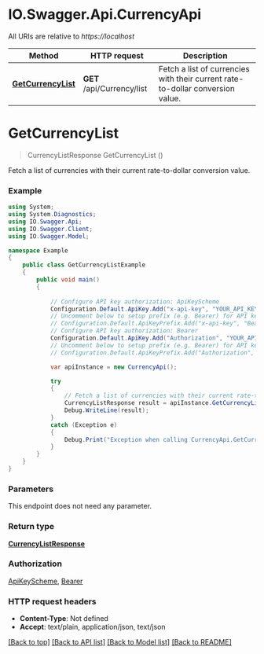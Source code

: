 # IO.Swagger.Api.CurrencyApi

All URIs are relative to *https://localhost*

Method | HTTP request | Description
------------- | ------------- | -------------
[**GetCurrencyList**](CurrencyApi.md#getcurrencylist) | **GET** /api/Currency/list | Fetch a list of currencies with their current rate-to-dollar conversion value.


<a name="getcurrencylist"></a>
# **GetCurrencyList**
> CurrencyListResponse GetCurrencyList ()

Fetch a list of currencies with their current rate-to-dollar conversion value.

### Example
```csharp
using System;
using System.Diagnostics;
using IO.Swagger.Api;
using IO.Swagger.Client;
using IO.Swagger.Model;

namespace Example
{
    public class GetCurrencyListExample
    {
        public void main()
        {
            
            // Configure API key authorization: ApiKeyScheme
            Configuration.Default.ApiKey.Add("x-api-key", "YOUR_API_KEY");
            // Uncomment below to setup prefix (e.g. Bearer) for API key, if needed
            // Configuration.Default.ApiKeyPrefix.Add("x-api-key", "Bearer");
            // Configure API key authorization: Bearer
            Configuration.Default.ApiKey.Add("Authorization", "YOUR_API_KEY");
            // Uncomment below to setup prefix (e.g. Bearer) for API key, if needed
            // Configuration.Default.ApiKeyPrefix.Add("Authorization", "Bearer");

            var apiInstance = new CurrencyApi();

            try
            {
                // Fetch a list of currencies with their current rate-to-dollar conversion value.
                CurrencyListResponse result = apiInstance.GetCurrencyList();
                Debug.WriteLine(result);
            }
            catch (Exception e)
            {
                Debug.Print("Exception when calling CurrencyApi.GetCurrencyList: " + e.Message );
            }
        }
    }
}
```

### Parameters
This endpoint does not need any parameter.

### Return type

[**CurrencyListResponse**](CurrencyListResponse.md)

### Authorization

[ApiKeyScheme](../README.md#ApiKeyScheme), [Bearer](../README.md#Bearer)

### HTTP request headers

 - **Content-Type**: Not defined
 - **Accept**: text/plain, application/json, text/json

[[Back to top]](#) [[Back to API list]](../README.md#documentation-for-api-endpoints) [[Back to Model list]](../README.md#documentation-for-models) [[Back to README]](../README.md)

